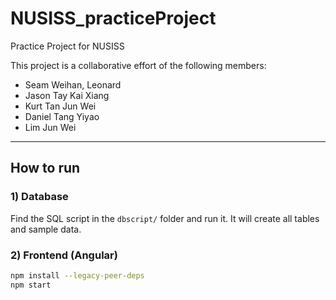 # NUSISS_practiceProject
Practice Project for NUSISS

This project is a collaborative effort of the following members:
- Seam Weihan, Leonard
- Jason Tay Kai Xiang
- Kurt Tan Jun Wei
- Daniel Tang Yiyao
- Lim Jun Wei

---

## How to run

### 1) Database
Find the SQL script in the `dbscript/` folder and run it. It will create all tables and sample data.

### 2) Frontend (Angular)
```bash
npm install --legacy-peer-deps
npm start
